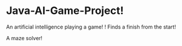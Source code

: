 # Java-AI-Game-Project!

An artificial intelligence playing a game!
!
Finds a finish from the start!

A maze solver!



